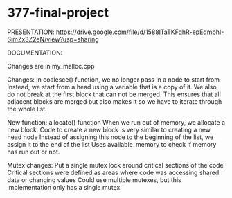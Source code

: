 # 377-final-project

PRESENTATION:
https://drive.google.com/file/d/1588lTaTKFqhR-epEdmphI-SimZx3Z2eN/view?usp=sharing

DOCUMENTATION:

Changes are in my_malloc.cpp

Changes:
In coalesce() function, we no longer pass in a node to start from
Instead, we start from a head using a variable that is a copy of it.
We also do not break at the first block that can not be merged.
This ensures that all adjacent blocks are merged but also makes it so we have to iterate through the whole list.

New function: allocate() function
When we run out of memory, we allocate a new block.
Code to create a new block is very similar to creating a new head node
Instead of assigning this node to the beginning of the list, we assign it to the end of the list
Uses available_memory to check if memory has run out or not.

Mutex changes:
Put a single mutex lock around critical sections of the code
Critical sections were defined as areas where code was accessing shared data or changing values
Could use multiple mutexes, but this implementation only has a single mutex.
